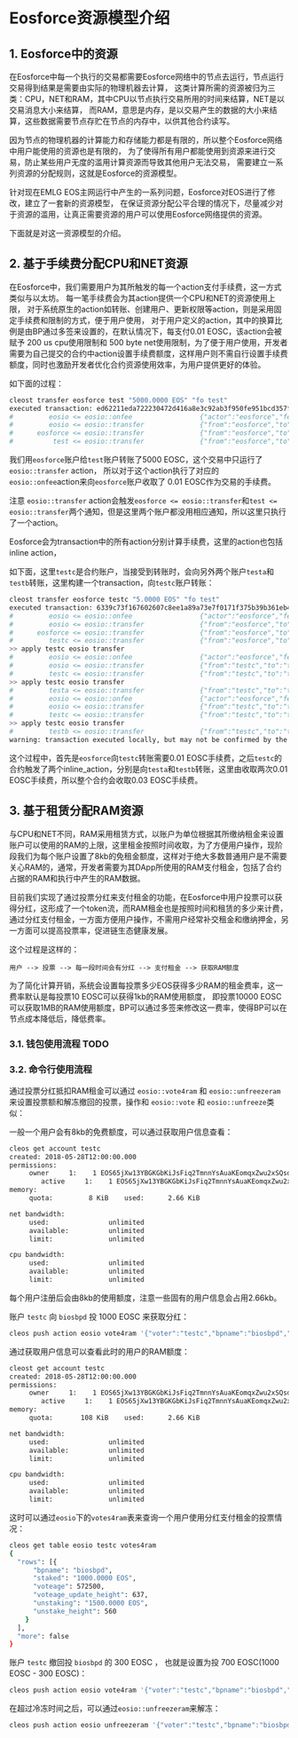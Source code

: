 # Eosforce资源模型介绍

## 1. Eosforce中的资源

在Eosforce中每一个执行的交易都需要Eosforce网络中的节点去运行，节点运行交易得到结果是需要由实际的物理机器去计算，
这类计算所需的资源被归为三类：CPU，NET和RAM，其中CPU以节点执行交易所用的时间来结算，NET是以交易消息大小来结算，
而RAM，意思是内存，是以交易产生的数据的大小来结算，这些数据需要节点存贮在节点的内存中，以供其他合约读写。

因为节点的物理机器的计算能力和存储能力都是有限的，所以整个Eosforce网络中用户能使用的资源也是有限的，
为了使得所有用户都能使用到资源来进行交易，防止某些用户无度的滥用计算资源而导致其他用户无法交易，
需要建立一系列资源的分配规则，这就是Eosforce的资源模型。

针对现在EMLG EOS主网运行中产生的一系列问题，Eosforce对EOS进行了修改，建立了一套新的资源模型，
在保证资源分配公平合理的情况下，尽量减少对于资源的滥用，让真正需要资源的用户可以使用Eosforce网络提供的资源。

下面就是对这一资源模型的介绍。

## 2. 基于手续费分配CPU和NET资源

在Eosforce中，我们需要用户为其所触发的每一个action支付手续费，这一方式类似与以太坊。
每一笔手续费会为其action提供一个CPU和NET的资源使用上限，
对于系统原生的action如转账、创建用户、更新权限等action，则是采用固定手续费和限制的方式，便于用户使用，
对于用户定义的action，其中的换算比例是由BP通过多签来设置的，在默认情况下，每支付0.01 EOSC，该action会被赋予 200 us cpu使用限制和 500 byte net使用限制，为了便于用户使用，开发者需要为自己提交的合约中action设置手续费额度，这样用户则不需自行设置手续费额度，同时也激励开发者优化合约资源使用效率，为用户提供更好的体验。

如下面的过程：

```bash
cleost transfer eosforce test "5000.0000 EOS" "fo test"
executed transaction: ed62211eda722230472d416a8e3c92ab3f950fe951bcd357f9fb217792dac936  152 bytes  213 us
#         eosio <= eosio::onfee                 {"actor":"eosforce","fee":"0.0100 EOS","bpname":"biosbpb"}
#         eosio <= eosio::transfer              {"from":"eosforce","to":"test","quantity":"5000.0000 EOS","memo":"fo test"}
#      eosforce <= eosio::transfer              {"from":"eosforce","to":"test","quantity":"5000.0000 EOS","memo":"fo test"}
#          test <= eosio::transfer              {"from":"eosforce","to":"test","quantity":"5000.0000 EOS","memo":"fo test"}
```

我们用`eosforce`账户给`test`账户转账了5000 EOSC，这个交易中只运行了 `eosio::transfer` action，
所以对于这个action执行了对应的`eosio::onfee`action来向`eosforce`账户收取了 0.01 EOSC作为交易的手续费。

注意 `eosio::transfer` action会触发`eosforce <= eosio::transfer`和`test <= eosio::transfer`两个通知，但是这里两个账户都没用相应通知，所以这里只执行了一个action。

Eosforce会为transaction中的所有action分别计算手续费，这里的action也包括inline action，

如下面，这里`testc`是合约账户，当接受到转账时，会向另外两个账户`testa`和`testb`转账，这里构建一个transaction，向`testc`账户转账：

```bash
cleost transfer eosforce testc "5.0000 EOS" "fo test"  
executed transaction: 6339c73f167602607c8ee1a89a73e7f0171f375b39b361eb47047f0e4a48c69d  152 bytes  646 us
#         eosio <= eosio::onfee                 {"actor":"eosforce","fee":"0.0100 EOS","bpname":"biosbpm"}
#         eosio <= eosio::transfer              {"from":"eosforce","to":"testc","quantity":"5.0000 EOS","memo":"fo test"}
#      eosforce <= eosio::transfer              {"from":"eosforce","to":"testc","quantity":"5.0000 EOS","memo":"fo test"}
#         testc <= eosio::transfer              {"from":"eosforce","to":"testc","quantity":"5.0000 EOS","memo":"fo test"}
>> apply testc eosio transfer
#         eosio <= eosio::onfee                 {"actor":"eosforce","fee":"0.0100 EOS","bpname":"biosbpm"}
#         eosio <= eosio::transfer              {"from":"testc","to":"testa","quantity":"5.0000 EOS","memo":"1;testa"}
#         testc <= eosio::transfer              {"from":"testc","to":"testa","quantity":"5.0000 EOS","memo":"1;testa"}
>> apply testc eosio transfer
#         testa <= eosio::transfer              {"from":"testc","to":"testa","quantity":"5.0000 EOS","memo":"1;testa"}
#         eosio <= eosio::onfee                 {"actor":"eosforce","fee":"0.0100 EOS","bpname":"biosbpm"}
#         eosio <= eosio::transfer              {"from":"testc","to":"testb","quantity":"5.0000 EOS","memo":"1;testa"}
#         testc <= eosio::transfer              {"from":"testc","to":"testb","quantity":"5.0000 EOS","memo":"1;testa"}
>> apply testc eosio transfer
#         testb <= eosio::transfer              {"from":"testc","to":"testb","quantity":"5.0000 EOS","memo":"1;testa"}
warning: transaction executed locally, but may not be confirmed by the network yet         ] 
```

这个过程中，首先是`eosforce`向`testc`转账需要0.01 EOSC手续费，之后`testc`的合约触发了两个inline_action，分别是向`testa`和`testb`转账，这里由收取两次0.01 EOSC手续费，所以整个合约会收取0.03 EOSC手续费。

## 3. 基于租赁分配RAM资源

与CPU和NET不同，RAM采用租赁方式，以账户为单位根据其所缴纳租金来设置账户可以使用的RAM的上限，这里租金按照时间收取，为了方便用户操作，现阶段我们为每个账户设置了8kb的免租金额度，这样对于绝大多数普通用户是不需要关心RAM的，通常，开发者需要为其DApp所使用的RAM支付租金，包括了合约占据的RAM和执行中产生的RAM数据。

目前我们实现了通过投票分红来支付租金的功能，在Eosforce中用户投票可以获得分红，这形成了一个token流，而RAM租金也是按照时间和租赁的多少来计费，通过分红支付租金，一方面方便用户操作，不需用户经常补交租金和缴纳押金，另一方面可以提高投票率，促进链生态健康发展。

这个过程是这样的：

```
用户 --> 投票 --> 每一段时间会有分红 --> 支付租金 --> 获取RAM额度
```

为了简化计算开销，系统会设置每投票多少EOS获得多少RAM的租金费率，这一费率默认是每投票10 EOSC可以获得1kb的RAM使用额度， 即投票10000 EOSC可以获取1MB的RAM使用额度，BP可以通过多签来修改这一费率，使得BP可以在节点成本降低后，降低费率。

### 3.1. 钱包使用流程 TODO

### 3.2. 命令行使用流程

通过投票分红抵扣RAM租金可以通过 `eosio::vote4ram` 和 `eosio::unfreezeram` 来设置投票额和解冻撤回的投票，操作和 `eosio::vote` 和 `eosio::unfreeze`类似：

一般一个用户会有8kb的免费额度，可以通过获取用户信息查看：

```bash
cleos get account testc
created: 2018-05-28T12:00:00.000
permissions: 
     owner     1:    1 EOS65jXw13YBGKGbKiJsFiq2TmnnYsAuaKEomqxZwu2xSQsd15D8q
        active     1:    1 EOS65jXw13YBGKGbKiJsFiq2TmnnYsAuaKEomqxZwu2xSQsd15D8q
memory: 
     quota:         8 KiB    used:      2.66 KiB  

net bandwidth: 
     used:               unlimited
     available:          unlimited
     limit:              unlimited

cpu bandwidth:
     used:               unlimited
     available:          unlimited
     limit:              unlimited
```

每个用户注册后会由8kb的使用额度，注意一些固有的用户信息会占用2.66kb。

账户 `testc` 向 `biosbpd` 投 1000 EOSC 来获取分红：

```bash
cleos push action eosio vote4ram '{"voter":"testc","bpname":"biosbpd","stake":"1000.0000 EOS"}' -p testc
```

通过获取用户信息可以查看此时的用户的RAM额度：

```bash
cleost get account testc
created: 2018-05-28T12:00:00.000
permissions: 
     owner     1:    1 EOS65jXw13YBGKGbKiJsFiq2TmnnYsAuaKEomqxZwu2xSQsd15D8q
        active     1:    1 EOS65jXw13YBGKGbKiJsFiq2TmnnYsAuaKEomqxZwu2xSQsd15D8q
memory: 
     quota:       108 KiB    used:      2.66 KiB  

net bandwidth: 
     used:               unlimited
     available:          unlimited
     limit:              unlimited

cpu bandwidth:
     used:               unlimited
     available:          unlimited
     limit:              unlimited
```

这时可以通过`eosio`下的`votes4ram`表来查询一个用户使用分红支付租金的投票情况：

```bash
cleos get table eosio testc votes4ram 
{
  "rows": [{
      "bpname": "biosbpd",
      "staked": "1000.0000 EOS",
      "voteage": 572500,
      "voteage_update_height": 637,
      "unstaking": "1500.0000 EOS",
      "unstake_height": 560
    }
  ],
  "more": false
}
```

账户 `testc` 撤回投 `biosbpd` 的 300 EOSC ， 也就是设置为投 700 EOSC(1000 EOSC - 300 EOSC)：

```bash
cleos push action eosio vote4ram '{"voter":"testc","bpname":"biosbpd","stake":"700.0000 EOS"}' -p testc
```

在超过冷冻时间之后，可以通过`eosio::unfreezeram`来解冻：

```bash
cleos push action eosio unfreezeram '{"voter":"testc","bpname":"biosbpd"}' -p testc
```